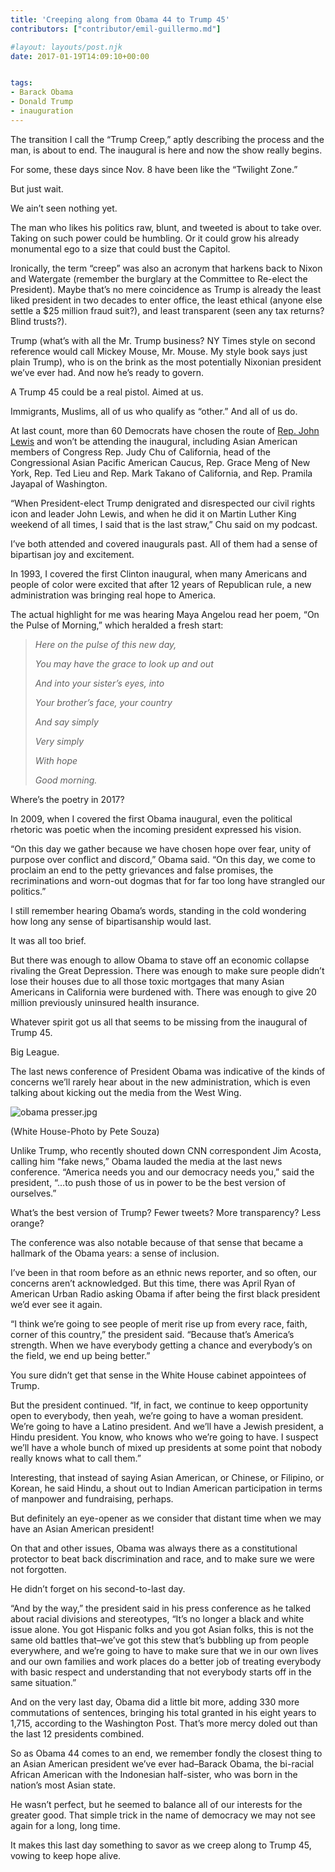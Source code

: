 ```yaml
---
title: 'Creeping along from Obama 44 to Trump 45'
contributors: ["contributor/emil-guillermo.md"]

#layout: layouts/post.njk
date: 2017-01-19T14:09:10+00:00


tags:
- Barack Obama
- Donald Trump
- inauguration
---
```


The transition I call the “Trump Creep,” aptly describing the process and the
man, is about to end. The inaugural is here and now the show really begins.

For some, these days since Nov. 8 have been like the “Twilight Zone.”

But just wait.

We ain’t seen nothing yet.

The man who likes his politics raw, blunt, and tweeted is about to take over.
Taking on such power could be humbling. Or it could grow his already monumental
ego to a size that could bust the Capitol.

Ironically, the term “creep” was also an acronym that harkens back to Nixon and
Watergate (remember the burglary at the Committee to Re-elect the President).
Maybe that’s no mere coincidence as Trump is already the least liked president
in two decades to enter office, the least ethical (anyone else settle a $25
million fraud suit?), and least transparent (seen any tax returns? Blind
trusts?).

Trump (what’s with all the Mr. Trump business? NY Times style on second
reference would call Mickey Mouse, Mr. Mouse. My style book says just plain
Trump), who is on the brink as the most potentially Nixonian president we’ve
ever had. And now he’s ready to govern.

A Trump 45 could be a real pistol. Aimed at us.

Immigrants, Muslims, all of us who qualify as “other.” And all of us do.

At last count, more than 60 Democrats have chosen the route of [Rep. John
Lewis](/blog/emil-guillermo-thoughts-on-rep-john-lewis-desus-and-mero-and-steve-harvey-for-the-mlk-weekend/)
and won’t be attending the inaugural, including Asian American members of
Congress Rep. Judy Chu of California, head of the Congressional Asian Pacific
American Caucus, Rep. Grace Meng of New York, Rep. Ted Lieu and Rep. Mark Takano
of California, and Rep. Pramila Jayapal of Washington.

“When President-elect Trump denigrated and disrespected our civil rights icon
and leader John Lewis, and when he did it on Martin Luther King weekend of all
times, I said that is the last straw,” Chu said on my podcast.

I’ve both attended and covered inaugurals past. All of them had a sense of
bipartisan joy and excitement.

In 1993, I covered the first Clinton inaugural, when many Americans and people
of color were excited that after 12 years of Republican rule, a new
administration was bringing real hope to America.

The actual highlight for me was hearing Maya Angelou read her poem, “On the
Pulse of Morning,” which heralded a fresh start:

> _Here on the pulse of this new day,_
>
> _You may have the grace to look up and out_
>
> _And into your sister’s eyes, into_
>
> _Your brother’s face, your country_
>
> _And say simply_
>
> _Very simply_
>
> _With hope_
>
> _Good morning._

Where’s the poetry in 2017?

In 2009, when I covered the first Obama inaugural, even the political rhetoric
was poetic when the incoming president expressed his vision.

“On this day we gather because we have chosen hope over fear, unity of purpose
over conflict and discord,” Obama said. “On this day, we come to proclaim an end
to the petty grievances and false promises, the recriminations and worn-out
dogmas that for far too long have strangled our politics.”

I still remember hearing Obama’s words, standing in the cold wondering how long
any sense of bipartisanship would last.

It was all too brief.

But there was enough to allow Obama to stave off an economic collapse rivaling
the Great Depression. There was enough to make sure people didn’t lose their
houses due to all those toxic mortgages that many Asian Americans in California
were burdened with. There was enough to give 20 million previously uninsured
health insurance.

Whatever spirit got us all that seems to be missing from the inaugural of Trump
45.

Big League.

The last news conference of President Obama was indicative of the kinds of
concerns we’ll rarely hear about in the new administration, which is even
talking about kicking out the media from the West Wing.

![obama presser.jpg](/uploads/obama%20presser.jpg)

(White House-Photo by Pete Souza)

Unlike Trump, who recently shouted down CNN correspondent Jim Acosta, calling
him “fake news,” Obama lauded the media at the last news conference. “America
needs you and our democracy needs you,” said the president, “…to push those of
us in power to be the best version of ourselves.”

What’s the best version of Trump? Fewer tweets? More transparency? Less orange?

The conference was also notable because of that sense that became a hallmark of
the Obama years: a sense of inclusion.

I’ve been in that room before as an ethnic news reporter, and so often, our
concerns aren’t acknowledged. But this time, there was April Ryan of American
Urban Radio asking Obama if after being the first black president we’d ever see
it again.

“I think we’re going to see people of merit rise up from every race, faith,
corner of this country,” the president said. “Because that’s America’s strength.
When we have everybody getting a chance and everybody’s on the field, we end up
being better.”

You sure didn’t get that sense in the White House cabinet appointees of Trump.

But the president continued. “If, in fact, we continue to keep opportunity open
to everybody, then yeah, we’re going to have a woman president. We’re going to
have a Latino president. And we’ll have a Jewish president, a Hindu president.
You know, who knows who we’re going to have. I suspect we’ll have a whole bunch
of mixed up presidents at some point that nobody really knows what to call
them.”

Interesting, that instead of saying Asian American, or Chinese, or Filipino, or
Korean, he said Hindu, a shout out to Indian American participation in terms of
manpower and fundraising, perhaps.

But definitely an eye-opener as we consider that distant time when we may have
an Asian American president!

On that and other issues, Obama was always there as a constitutional protector
to beat back discrimination and race, and to make sure we were not forgotten.

He didn’t forget on his second-to-last day.

“And by the way,” the president said in his press conference as he talked about
racial divisions and stereotypes, “It’s no longer a black and white issue alone.
You got Hispanic folks and you got Asian folks, this is not the same old battles
that–we’ve got this stew that’s bubbling up from people everywhere, and we’re
going to have to make sure that we in our own lives and our own families and
work places do a better job of treating everybody with basic respect and
understanding that not everybody starts off in the same situation.”

And on the very last day, Obama did a little bit more, adding 330 more
commutations of sentences, bringing his total granted in his eight years to
1,715, according to the Washington Post. That’s more mercy doled out than the
last 12 presidents combined.

So as Obama 44 comes to an end, we remember fondly the closest thing to an Asian
American president we’ve ever had–Barack Obama, the bi-racial African American
with the Indonesian half-sister, who was born in the nation’s most Asian state.

He wasn’t perfect, but he seemed to balance all of our interests for the greater
good. That simple trick in the name of democracy we may not see again for a
long, long time.

It makes this last day something to savor as we creep along to Trump 45, vowing
to keep hope alive.
